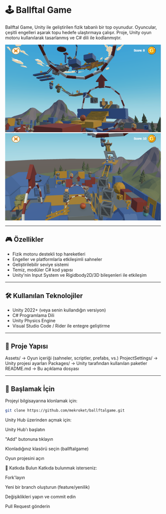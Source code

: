 # 🕹️ Ballftal Game

Ballftal Game, Unity ile geliştirilen fizik tabanlı bir top oyunudur. Oyuncular, çeşitli engelleri aşarak topu hedefe ulaştırmaya çalışır. Proje, Unity oyun motoru kullanılarak tasarlanmış ve C# dili ile kodlanmıştır.

![1](https://github.com/mekroket/ballftalgame/blob/main/1.png)
![2](https://github.com/mekroket/ballftalgame/blob/main/2.png)

---

## 🎮 Özellikler

- Fizik motoru destekli top hareketleri
- Engeller ve platformlarla etkileşimli sahneler
- Geliştirilebilir seviye sistemi
- Temiz, modüler C# kod yapısı
- Unity'nin Input System ve Rigidbody2D/3D bileşenleri ile etkileşim

---

## 🛠️ Kullanılan Teknolojiler

- Unity 2022+ (veya senin kullandığın versiyon)
- C# Programlama Dili
- Unity Physics Engine
- Visual Studio Code / Rider ile entegre geliştirme

---

## 📁 Proje Yapısı

Assets/ → Oyun içeriği (sahneler, scriptler, prefabs, vs.)
ProjectSettings/ → Unity projesi ayarları
Packages/ → Unity tarafından kullanılan paketler
README.md → Bu açıklama dosyası

---

## 🚀 Başlamak İçin

Projeyi bilgisayarına klonlamak için:

```bash
git clone https://github.com/mekroket/ballftalgame.git
```

Unity Hub üzerinden açmak için:

Unity Hub'ı başlatın

"Add" butonuna tıklayın

Klonladığınız klasörü seçin (ballftalgame)

Oyun projesini açın


📌 Katkıda Bulun
Katkıda bulunmak isterseniz:

Fork'layın

Yeni bir branch oluşturun (feature/yenilik)

Değişiklikleri yapın ve commit edin

Pull Request gönderin




